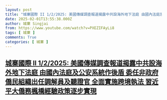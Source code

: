 ```yaml
---
layout: post
title: "城寨國際 II 1/2/2025: 美國傳媒調查報道揭露中共設海外地下法庭 由國內法庭及公安系統作後盾 委任非政府僑民組織出任調解員及聽證官 全面實施跨境執法 習近平大僑務楓橋經驗政策逐步實現"
date: 2025-02-01T13:55:38.000Z
author: 城寨 Singjai
from: https://www.youtube.com/watch?v=PXEZIFAyLi8
tags: [ 城寨 ]
comments: True
categories: [ 城寨 ]
---
```

<!--1738418138000-->
[城寨國際 II 1/2/2025: 美國傳媒調查報道揭露中共設海外地下法庭 由國內法庭及公安系統作後盾 委任非政府僑民組織出任調解員及聽證官 全面實施跨境執法 習近平大僑務楓橋經驗政策逐步實現](https://www.youtube.com/watch?v=PXEZIFAyLi8)
------

<div>

</div>
